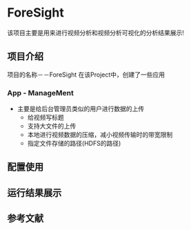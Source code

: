 # ForeSight
该项目主要是用来进行视频分析和视频分析可视化的分析结果展示!

## 项目介绍
项目的名称－－ForeSight
在该Project中，创建了一些应用
### App - ManageMent
- 主要是给后台管理员类似的用户进行数据的上传
  - 给视频写标题
  - 支持大文件的上传
  - 本地进行视频数据的压缩，减小视频传输时的带宽限制
  - 指定文件存储的路径(HDFS的路径)


## 配置使用

## 运行结果展示

## 参考文献
